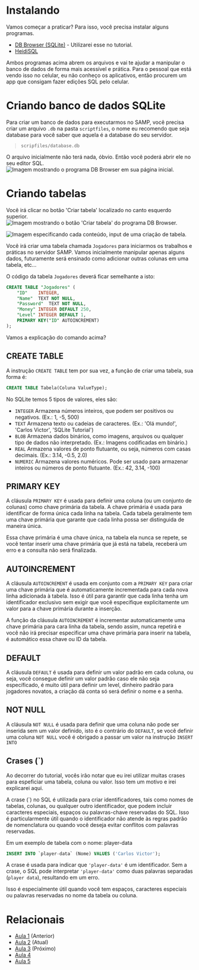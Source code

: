 # Instalando
Vamos começar a praticar? Para isso, você precisa instalar alguns programas.

- [DB Browser (SQLite)](https://sqlitebrowser.org/dl/) - Utilizarei esse no tutorial.
- [HeidiSQL](https://www.heidisql.com/download.php)

Ambos programas acima abrem os arquivos e vai te ajudar a manipular o banco de dados de forma mais acessível e prática. Para o pessoal que está vendo isso no celular, eu não conheço os aplicativos, então procurem um app que consigam fazer edições SQL pelo celular.

# Criando banco de dados SQLite
Para criar um banco de dados para executarmos no SAMP, você precisa criar um arquivo `.db` na pasta `scriptfiles`, o nome eu recomendo que seja database para você saber que aquela é a database do seu servidor.
> `scripfiles/database.db`

O arquivo inicialmente não terá nada, óbvio. Então você poderá abrir ele no seu editor SQL.
![Imagem mostrando o programa DB Browser em sua página inicial.](https://github.com/CarlinCV/sqlite-tutorial/blob/main/Imagens/image_1.png)

# Criando tabelas
Você irá clicar no botão 'Criar tabela' localizado no canto esquerdo superior.
![Imagem mostrando o botão 'Criar tabela' do programa DB Browser.](https://github.com/CarlinCV/sqlite-tutorial/blob/main/Imagens/image_2.png)

![Imagem especificando cada conteúdo, input de uma criação de tabela.](https://github.com/CarlinCV/sqlite-tutorial/blob/main/Imagens/image_3.png)

Você irá criar uma tabela chamada `Jogadores` para iniciarmos os trabalhos e práticas no servidor SAMP.
Vamos inicialmente manipular apenas alguns dados, futuramente será ensinado como adicionar outras colunas em uma tabela, etc...

O código da tabela `Jogadores` deverá ficar semelhante a isto:
```sql
CREATE TABLE "Jogadores" (
	"ID"	INTEGER,
	"Name"	TEXT NOT NULL,
	"Password"	TEXT NOT NULL,
	"Money"	INTEGER DEFAULT 250,
	"Level"	INTEGER DEFAULT 1,
	PRIMARY KEY("ID" AUTOINCREMENT)
);
```

Vamos a explicação do comando acima?

## CREATE TABLE
A instrução `CREATE TABLE` tem por sua vez, a função de criar uma tabela, sua forma é:
```sql
CREATE TABLE Tabela(Coluna ValueType);
```
No SQLite temos 5 tipos de valores, eles são:
- `INTEGER` Armazena números inteiros, que podem ser positivos ou negativos. (Ex.: 1, -5, 500)
- `TEXT` Armazena texto ou cadeias de caracteres. (Ex.: 'Olá mundo!', 'Carlos Victor', 'SQLite Tutorial')
- `BLOB` Armazena dados binários, como imagens, arquivos ou qualquer tipo de dados não interpretado. (Ex.: Imagens codificadas em binário.)
- `REAL` Armazena valores de ponto flutuante, ou seja, números com casas decimais. (Ex.: 3.14, -0.5, 2.0)
- `NUMERIC` Armazena valores numéricos. Pode ser usado para armazenar inteiros ou números de ponto flutuante. (Ex.: 42, 3.14, -100)

## PRIMARY KEY
A cláusula `PRIMARY KEY` é usada para definir uma coluna (ou um conjunto de colunas) como chave primária da tabela. A chave primária é usada para identificar de forma única cada linha na tabela. Cada tabela geralmente tem uma chave primária que garante que cada linha possa ser distinguida de maneira única.

Essa chave primária é uma chave única, na tabela ela nunca se repete, se você tentar inserir uma chave primária que já está na tabela, receberá um erro e a consulta não será finalizada.

## AUTOINCREMENT
A cláusula `AUTOINCREMENT` é usada em conjunto com a `PRIMARY KEY` para criar uma chave primária que é automaticamente incrementada para cada nova linha adicionada à tabela. Isso é útil para garantir que cada linha tenha um identificador exclusivo sem exigir que você especifique explicitamente um valor para a chave primária durante a inserção.

A função da cláusula `AUTOINCREMENT` é incrementar automaticamente uma chave primária para cara linha da tabela, sendo assim, nunca repetirá e você não irá precisar especificar uma chave primária para inserir na tabela, é automático essa chave ou ID da tabela.

## DEFAULT
A cláusula `DEFAULT` é usada para definir um valor padrão em cada coluna, ou seja, você consegue definir um valor padrão caso ele não seja específicado, é muito útil para definir um level, dinheiro padrão para jogadores novatos, a criação dá conta só será definir o nome e a senha.

## NOT NULL
A cláusula `NOT NULL` é usada para definir que uma coluna não pode ser inserida sem um valor definido, isto é o contrário do `DEFAULT`, se você definir uma coluna `NOT NULL` você é obrigado a passar um valor na instrução `INSERT INTO`

## Crases (\`)
Ao decorrer do tutorial, vocês irão notar que eu irei utilizar muitas crases para espeficiar uma tabela, coluna ou valor. Isso tem um motivo e irei explicarei aqui.

A crase (`) no SQL é utilizada para criar identificadores, tais como nomes de tabelas, colunas, ou qualquer outro identificador, que podem incluir caracteres especiais, espaços ou palavras-chave reservadas do SQL. Isso é particularmente útil quando o identificador não atende às regras padrão de nomenclatura ou quando você deseja evitar conflitos com palavras reservadas.

Em um exemplo de tabela com o nome: player-data
```sql
INSERT INTO `player-data` (Nome) VALUES ('Carlos Victor');
```
A crase é usada para indicar que `'player-data'` é um identificador. Sem a crase, o SQL pode interpretar `'player-data'` como duas palavras separadas (`player data`), resultando em um erro.

Isso é especialmente útil quando você tem espaços, caracteres especiais ou palavras reservadas no nome da tabela ou coluna.

# Relacionais
- [Aula 1](https://github.com/CarlinCV/sqlite-tutorial/blob/main/Aulas/Aula_1.md) (Anterior)
- [Aula 2](https://github.com/CarlinCV/sqlite-tutorial/blob/main/Aulas/Aula_2.md) (Atual)
- [Aula 3](https://github.com/CarlinCV/sqlite-tutorial/blob/main/Aulas/Aula_3.md) (Próximo)
- [Aula 4](https://github.com/CarlinCV/sqlite-tutorial/blob/main/Aulas/Aula_4.md)
- [Aula 5](https://github.com/CarlinCV/sqlite-tutorial/blob/main/Aulas/Aula_5.md)